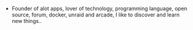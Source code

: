 - Founder of alot apps, lover of technology, programming language, open source, forum, docker, unraid and arcade, I like to discover and learn new things..
  <br>




































































































































































































































































































































































































































































































































































































































































































































































